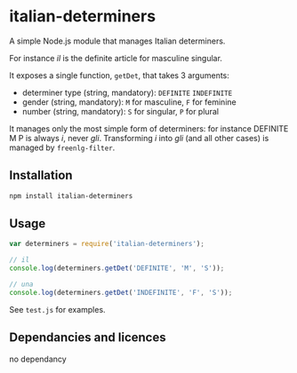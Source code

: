 # italian-determiners

A simple Node.js module that manages Italian determiners.

For instance _il_ is the definite article for masculine singular.

It exposes a single function, `getDet`, that takes 3 arguments:

* determiner type (string, mandatory): `DEFINITE` `INDEFINITE`
* gender (string, mandatory): `M` for masculine, `F` for feminine
* number (string, mandatory): `S` for singular, `P` for plural

It manages only the most simple form of determiners: for instance DEFINITE M P is always _i_, never _gli_. Transforming _i_ into _gli_ (and all other cases) is managed by `freenlg-filter`.

## Installation 
```sh
npm install italian-determiners
```

## Usage

```javascript
var determiners = require('italian-determiners');

// il
console.log(determiners.getDet('DEFINITE', 'M', 'S'));

// una
console.log(determiners.getDet('INDEFINITE', 'F', 'S'));
```

See `test.js` for examples.

## Dependancies and licences

no dependancy
